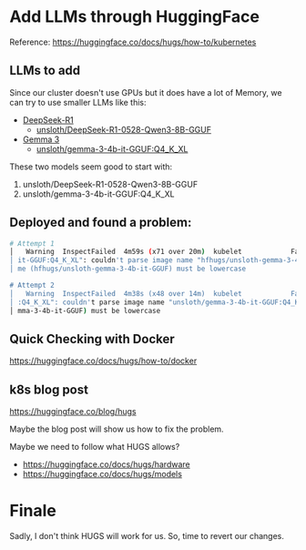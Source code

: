 # Add LLMs through HuggingFace

Reference: https://huggingface.co/docs/hugs/how-to/kubernetes

## LLMs to add

Since our cluster doesn't use GPUs but it does have a lot of Memory, we can try to use smaller LLMs like this:

- [DeepSeek-R1](https://docs.unsloth.ai/basics/deepseek-r1-0528-how-to-run-locally)
  - [unsloth/DeepSeek-R1-0528-Qwen3-8B-GGUF](https://huggingface.co/unsloth/DeepSeek-R1-0528-Qwen3-8B-GGUF)
- [Gemma 3](https://docs.unsloth.ai/basics/gemma-3-how-to-run-and-fine-tune)
  - [unsloth/gemma-3-4b-it-GGUF:Q4_K_XL](https://huggingface.co/unsloth/gemma-3-4b-it-GGUF)

These two models seem good to start with:

1. unsloth/DeepSeek-R1-0528-Qwen3-8B-GGUF
2. unsloth/gemma-3-4b-it-GGUF:Q4_K_XL

## Deployed and found a problem:

```bash
# Attempt 1
│   Warning  InspectFailed  4m59s (x71 over 20m)  kubelet            Failed to apply default image tag "hfhugs/unsloth-gemma-3-4b- │
│ it-GGUF:Q4_K_XL": couldn't parse image name "hfhugs/unsloth-gemma-3-4b-it-GGUF:Q4_K_XL": invalid reference format: repository na │
│ me (hfhugs/unsloth-gemma-3-4b-it-GGUF) must be lowercase

# Attempt 2
│   Warning  InspectFailed  4m38s (x48 over 14m)  kubelet            Failed to apply default image tag "unsloth/gemma-3-4b-it-GGUF │
│ :Q4_K_XL": couldn't parse image name "unsloth/gemma-3-4b-it-GGUF:Q4_K_XL": invalid reference format: repository name (unsloth/ge │
│ mma-3-4b-it-GGUF) must be lowercase
```

## Quick Checking with Docker

https://huggingface.co/docs/hugs/how-to/docker

## k8s blog post

https://huggingface.co/blog/hugs

Maybe the blog post will show us how to fix the problem.

Maybe we need to follow what HUGS allows?

- https://huggingface.co/docs/hugs/hardware
- https://huggingface.co/docs/hugs/models

# Finale

Sadly, I don't think HUGS will work for us. So, time to revert our changes.